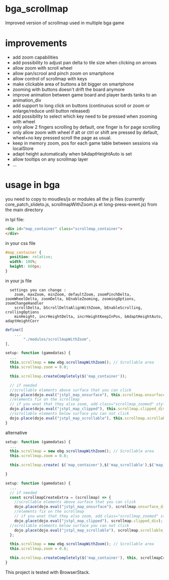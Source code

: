 # bga_scrollmap
Improved version of scrollmap used in multiple bga game

# improvements
- add zoom capabilities 
- add possibility to adjust pan delta to tile size when clicking on arrows
- allow zoom with scroll wheel
- allow pan/scrool and pinch zoom on smartphone
- allow control of scrollmap with keys
- make clickable area of buttons a bit bigger on smartphone
- zooming with buttons doesn't drift the board anymore
- improve animation between game board and player bards tanks to an animation_div
- add support to long click on buttons (continuous scroll or zoom or enlarge/reduce until button released)
- add possibility to select which key need to be pressed when zooming with wheel
- only allow 2 fingers scrolling by default, one finger is for page scrolling
- only allow zoom with wheel if alt or ctrl or shift are pressed by default, wheel+no key pressed scroll the page as usual.
- keep in memory zoom, pos for each game table between sessions via localStore
- adapt height automatically when bAdaptHeightAuto is set
- allow tooltips on any scrollmap layer
- ...

# usage in bga
you need to copy to moudles/js or modules all the js files (currently core_patch_slideto.js, scrollmapWithZoom.js et long-press-event.js) from the main directory

in tpl file:
```html
<div id="map_container" class="scrollmap_container">
</div>
```

in your css file
```css
#map_container {
  position: relative;
  width: 100%;
  height: 600px;
}
```

in your js file
```
  settings you can change :
	zoom, maxZoom, minZoom, defaultZoom, zoomPinchDelta, zoomWheelDelta, zoomDelta, bEnableZooming, zoomingOptions, zoomChangeHandler
	scrollDelta, bScrollDeltaAlignWithZoom, bEnableScrolling, crollingOptions
	minHeight, incrHeightDelta, incrHeightKeepInPos, bAdaptHeightAuto, adaptHeightCorr
```

```javascript
define([
    ...
        "./modules/scrollmapWithZoom",
],
```
```javascript
setup: function (gamedatas) {
  ...
  this.scrollmap = new ebg.scrollmapWithZoom(); // Scrollable area
  this.scrollmap.zoom = 0.8;

  this.scrollmap.createCompletely($('map_container'));

  // if needed
  //scrollable elements above surface that you can click
  dojo.place(dojo.eval("jstpl_map_onsurface"), this.scrollmap.onsurface_div);
  //elements fix on the scrollmap
  // if you wnat that they also zoom, add class="scrollmap_zoomed" style="transform-origin: 0px 0px;">
  dojo.place(dojo.eval("jstpl_map_clipped"), this.scrollmap.clipped_div);
  //scrollable elements below surface you can not click
  dojo.place(dojo.eval("jstpl_map_scrollable"), this.scrollmap.scrollable_div);
}
```
alternative
```javascript
setup: function (gamedatas) {
  ...
  this.scrollmap = new ebg.scrollmapWithZoom(); // Scrollable area
  this.scrollmap.zoom = 0.8;

  this.scrollmap.create( $('map_container'),$('map_scrollable'),$('map_surface'),$('map_scrollable_oversurface') );

}
```
```javascript
setup: function (gamedatas) {
  ...
  // if needed
  const scrollmapCreateExtra = (scrollmap) => {
    //scrollable elements above surface that you can click
    dojo.place(dojo.eval("jstpl_map_onsurface"), scrollmap.onsurface_div);
    //elements fix on the scrollmap
    // if you wnat that they also zoom, add class="scrollmap_zoomed" style="transform-origin: 0px 0px;">
    dojo.place(dojo.eval("jstpl_map_clipped"), scrollmap.clipped_div);
  //scrollable elements below surface you can not click
    dojo.place(dojo.eval("jstpl_map_scrollable"), scrollmap.scrollable_div);
  };

  this.scrollmap = new ebg.scrollmapWithZoom(); // Scrollable area
  this.scrollmap.zoom = 0.8;

  this.scrollmap.createCompletely($('map_container'), this, scrollmapCreateExtra);
}
```

This project is tested with BrowserStack.
